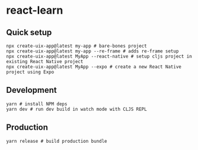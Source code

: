 # react-learn

## Quick setup
```shell
npx create-uix-app@latest my-app # bare-bones project
npx create-uix-app@latest my-app --re-frame # adds re-frame setup
npx create-uix-app@latest MyApp --react-native # setup cljs project in existing React Native project
npx create-uix-app@latest MyApp --expo # create a new React Native project using Expo
```

## Development
```shell
yarn # install NPM deps
yarn dev # run dev build in watch mode with CLJS REPL
```

## Production
```shell
yarn release # build production bundle
```
